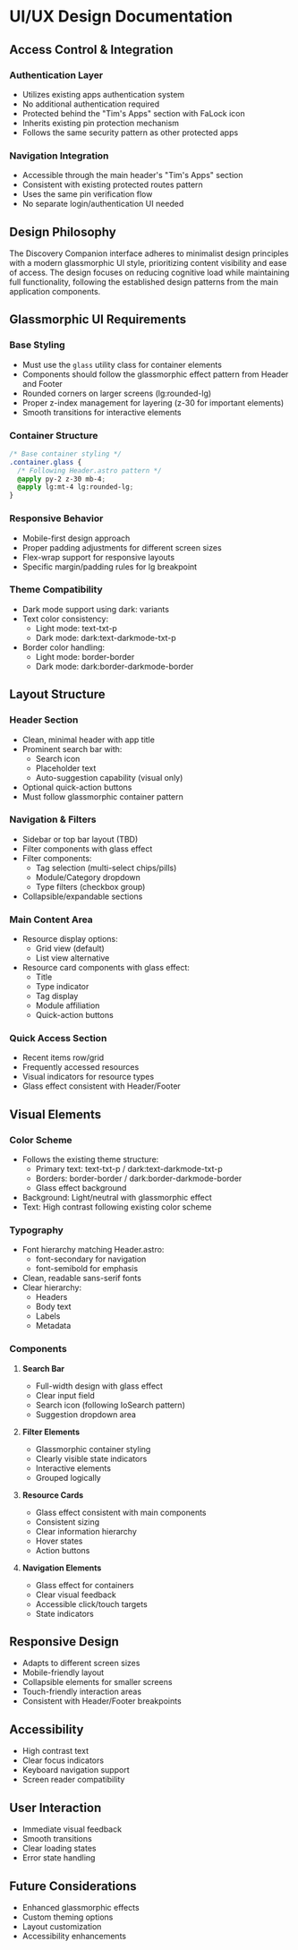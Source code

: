 # UI/UX Design Documentation

## Access Control & Integration

### Authentication Layer
- Utilizes existing apps authentication system
- No additional authentication required
- Protected behind the "Tim's Apps" section with FaLock icon
- Inherits existing pin protection mechanism
- Follows the same security pattern as other protected apps

### Navigation Integration
- Accessible through the main header's "Tim's Apps" section
- Consistent with existing protected routes pattern
- Uses the same pin verification flow
- No separate login/authentication UI needed

## Design Philosophy
The Discovery Companion interface adheres to minimalist design principles with a modern glassmorphic UI style, prioritizing content visibility and ease of access. The design focuses on reducing cognitive load while maintaining full functionality, following the established design patterns from the main application components.

## Glassmorphic UI Requirements

### Base Styling
- Must use the `glass` utility class for container elements
- Components should follow the glassmorphic effect pattern from Header and Footer
- Rounded corners on larger screens (lg:rounded-lg)
- Proper z-index management for layering (z-30 for important elements)
- Smooth transitions for interactive elements

### Container Structure
```css
/* Base container styling */
.container.glass {
  /* Following Header.astro pattern */
  @apply py-2 z-30 mb-4;
  @apply lg:mt-4 lg:rounded-lg;
}
```

### Responsive Behavior
- Mobile-first design approach
- Proper padding adjustments for different screen sizes
- Flex-wrap support for responsive layouts
- Specific margin/padding rules for lg breakpoint

### Theme Compatibility
- Dark mode support using dark: variants
- Text color consistency:
  - Light mode: text-txt-p
  - Dark mode: dark:text-darkmode-txt-p
- Border color handling:
  - Light mode: border-border
  - Dark mode: dark:border-darkmode-border

## Layout Structure

### Header Section
- Clean, minimal header with app title
- Prominent search bar with:
  - Search icon
  - Placeholder text
  - Auto-suggestion capability (visual only)
- Optional quick-action buttons
- Must follow glassmorphic container pattern

### Navigation & Filters
- Sidebar or top bar layout (TBD)
- Filter components with glass effect
- Filter components:
  - Tag selection (multi-select chips/pills)
  - Module/Category dropdown
  - Type filters (checkbox group)
- Collapsible/expandable sections

### Main Content Area
- Resource display options:
  - Grid view (default)
  - List view alternative
- Resource card components with glass effect:
  - Title
  - Type indicator
  - Tag display
  - Module affiliation
  - Quick-action buttons

### Quick Access Section
- Recent items row/grid
- Frequently accessed resources
- Visual indicators for resource types
- Glass effect consistent with Header/Footer

## Visual Elements

### Color Scheme
- Follows the existing theme structure:
  - Primary text: text-txt-p / dark:text-darkmode-txt-p
  - Borders: border-border / dark:border-darkmode-border
  - Glass effect background
- Background: Light/neutral with glassmorphic effect
- Text: High contrast following existing color scheme

### Typography
- Font hierarchy matching Header.astro:
  - font-secondary for navigation
  - font-semibold for emphasis
- Clean, readable sans-serif fonts
- Clear hierarchy:
  - Headers
  - Body text
  - Labels
  - Metadata

### Components
1. **Search Bar**
   - Full-width design with glass effect
   - Clear input field
   - Search icon (following IoSearch pattern)
   - Suggestion dropdown area

2. **Filter Elements**
   - Glassmorphic container styling
   - Clearly visible state indicators
   - Interactive elements
   - Grouped logically

3. **Resource Cards**
   - Glass effect consistent with main components
   - Consistent sizing
   - Clear information hierarchy
   - Hover states
   - Action buttons

4. **Navigation Elements**
   - Glass effect for containers
   - Clear visual feedback
   - Accessible click/touch targets
   - State indicators

## Responsive Design
- Adapts to different screen sizes
- Mobile-friendly layout
- Collapsible elements for smaller screens
- Touch-friendly interaction areas
- Consistent with Header/Footer breakpoints

## Accessibility
- High contrast text
- Clear focus indicators
- Keyboard navigation support
- Screen reader compatibility

## User Interaction
- Immediate visual feedback
- Smooth transitions
- Clear loading states
- Error state handling

## Future Considerations
- Enhanced glassmorphic effects
- Custom theming options
- Layout customization
- Accessibility enhancements 